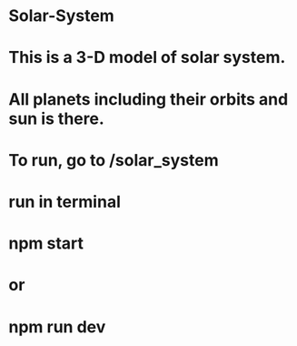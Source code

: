 # Solar-System

# This is a 3-D model of solar system.
# All planets including their orbits and sun is there.

# To run, go to /solar_system

# run in terminal
#    npm start
#        or
#    npm run dev
